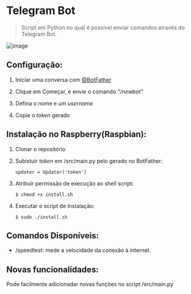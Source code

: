 # Telegram Bot
> Script em Python no qual é possível enviar comandos através do Telegram Bot.

![image](https://user-images.githubusercontent.com/19173171/65646054-b9c9b200-dfc7-11e9-87ce-f0fc98f2bafa.png)


## Configuração:
1. Iniciar uma conversa com [@BotFather](https://telegram.me/BotFather)

2. Clique em Começar, e envie o comando _"/newbot"_

3. Defina o nome e um _username_

4. Copie o _token_ gerado

## Instalação no Raspberry(Raspbian):
1. Clonar o repositório

2. Subistuir _token_ em /src/main.py pelo gerado no BotFather:
    ```    
    updater = Updater('token')
    ```

3. Atribuir permissão de execução ao shell script:
    ```    
    $ chmod +x install.sh
    ```

4. Executar o script de instalação:
    ```    
    $ sudo ./install.sh
    ```

## Comandos Disponíveis:
* /speedtest: mede a velocidade da conexão à internet. 

## Novas funcionalidades:
Pode facilmente adicionadar novas funções no script /src/main.py